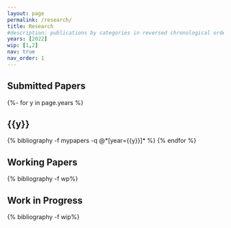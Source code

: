 ```yaml
---
layout: page
permalink: /research/
title: Research
#description: publications by categories in reversed chronological order. generated by jekyll-scholar.
years: [2022]
wip: [1,2]
nav: true
nav_order: 1
---
```


## Submitted Papers

<!-- _pages/publications.md -->
<div class="publications">

{%- for y in page.years %}
  <h2 class="year">{{y}}</h2>
  {% bibliography -f mypapers -q @*[year={{y}}]* %}
{% endfor %}

</div>

## Working Papers

<!-- _pages/publications.md -->
<div class="publications">

{% bibliography -f wp%}

</div>


## Work in Progress

<!-- _pages/publications.md -->
<div class="publications">

{% bibliography -f wip%}

</div>
